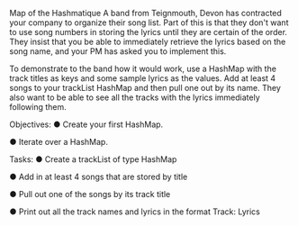 Map of the Hashmatique
A band from Teignmouth, Devon has contracted your company to organize their song list. Part of this is that they don't want to use song numbers in storing the lyrics until they are certain of the order. They insist that you be able to immediately retrieve the lyrics based on the song name, and your PM has asked you to implement this.

To demonstrate to the band how it would work, use a HashMap with the track titles as keys and some sample lyrics as the values. Add at least 4 songs to your trackList HashMap and then pull one out by its name. They also want to be able to see all the tracks with the lyrics immediately following them.

Objectives:
● Create your first HashMap.

● Iterate over a HashMap.

Tasks:
● Create a trackList of type HashMap

● Add in at least 4 songs that are stored by title

● Pull out one of the songs by its track title

● Print out all the track names and lyrics in the format Track: Lyrics